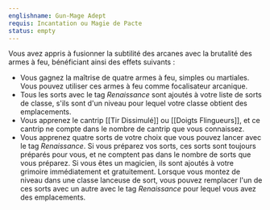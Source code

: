```yaml
---
englishname: Gun-Mage Adept
requis: Incantation ou Magie de Pacte
status: empty
---
```

Vous avez appris à fusionner la subtilité des arcanes avec la brutalité des armes à feu, bénéficiant ainsi des effets suivants : 

 - Vous gagnez la maîtrise de quatre armes à feu, simples ou martiales. Vous pouvez utiliser ces armes à feu comme focalisateur arcanique. 
 - Tous les sorts avec le tag *Renaissance* sont ajoutés à votre liste de sorts de classe, s'ils sont d'un niveau pour lequel votre classe obtient des emplacements.
 - Vous apprenez le cantrip [[Tir Dissimulé]] ou [[Doigts Flingueurs]], et ce cantrip ne compte dans le nombre de cantrip que vous connaissez.
 - Vous apprenez quatre sorts de votre choix que vous pouvez lancer avec le tag *Renaissance*. Si vous préparez vos sorts, ces sorts sont toujours préparés pour vous, et ne comptent pas dans le nombre de sorts que vous préparez. Si vous êtes un magicien, ils sont ajoutés à votre grimoire immédiatement et gratuitement. Lorsque vous montez de niveau dans une classe lanceuse de sort, vous pouvez remplacer l'un de ces sorts avec un autre avec le tag *Renaissance* pour lequel vous avez des emplacements. 